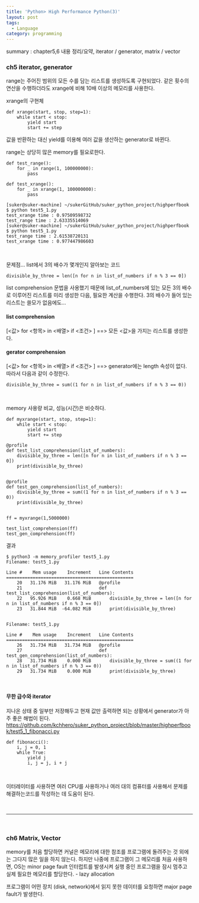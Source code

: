 ```yaml
---
title: 'Python> High Performance Python(3)'
layout: post
tags:
  - Language
category: programming
---
```

summary : chapter5,6 내용 정리/요약, iterator / generator, matrix / vector

### ch5 iterator, generator
range는 주어진 범위의 모든 수를 담는 리스트를 생성하도록 구현되었다.
같은 횟수의 연산을 수행하더라도 xrange에 비해 10배 이상의 메모리를 사용한다.

xrange의 구현체
```
def xrange(start, stop, step=1):
    while start < stop:
        yield start
        start += step
```
값을 반환하는 대신 yield를 이용해 여러 값을 생산하는 generator로 바뀐다.

range는 상당히 많은 memory를 필요로한다.
```
def test_range():
    for _ in range(1, 100000000):
        pass

def test_xrange():
    for _ in xrange(1, 100000000):
        pass

[suker@suker-machine] ~/sukerGitHub/suker_python_project/highperfbook
$ python test5_1.py 
test_xrange time : 0.97509598732
test_range time : 2.63335514069
[suker@suker-machine] ~/sukerGitHub/suker_python_project/highperfbook
$ python test5_1.py 
test_range time : 2.61538720131
test_xrange time : 0.977447986603
```

<br>

문제점...
list에서 3의 배수가 몇개인지 알아보는 코드
```
divisible_by_three = len([n for n in list_of_numbers if n % 3 == 0])
```
list comprehension 문법을 사용했기 때문에 list_of_numbers에 있는 모든 3의 배수로 이루어진 리스트를 미리 생성한 다음, 필요한 계산을 수행한다. 3의 배수가 들어 있는 리스트는 쓸모가 없음에도...

#### list comprehension
[<값> for <항목> in <배열> if <조건> ] ==> 모든 <값>을 가지는 리스트를 생성한다.

#### gerator comprehension
[<값> for <항목> in <배열> if <조건> ] ==> generator에는 length 속성이 없다. 따라서 다음과 같이 수정한다.
```
divisible_by_three = sum((1 for n in list_of_numbers if n % 3 == 0))
```

<br>

memory 사용량 비교, 성능(시간)은 비슷하다.
```
def myxrange(start, stop, step=1):
    while start < stop:
        yield start
        start += step

@profile
def test_list_comprehension(list_of_numbers):
    divisible_by_three = len([n for n in list_of_numbers if n % 3 == 0])
    print(divisible_by_three)


@profile
def test_gen_comprehension(list_of_numbers):
    divisible_by_three = sum((1 for n in list_of_numbers if n % 3 == 0))
    print(divisible_by_three)


ff = myxrange(1,5000000)

test_list_comprehension(ff)
test_gen_comprehension(ff)
```
결과
```
$ python3 -m memory_profiler test5_1.py
Filename: test5_1.py

Line #    Mem usage    Increment   Line Contents
================================================
    20   31.176 MiB   31.176 MiB   @profile
    21                             def test_list_comprehension(list_of_numbers):
    22   95.926 MiB    0.668 MiB       divisible_by_three = len([n for n in list_of_numbers if n % 3 == 0])
    23   31.844 MiB  -64.082 MiB       print(divisible_by_three)


Filename: test5_1.py

Line #    Mem usage    Increment   Line Contents
================================================
    26   31.734 MiB   31.734 MiB   @profile
    27                             def test_gen_comprehension(list_of_numbers):
    28   31.734 MiB    0.000 MiB       divisible_by_three = sum((1 for n in list_of_numbers if n % 3 == 0))
    29   31.734 MiB    0.000 MiB       print(divisible_by_three)
```

<br>

#### 무한 급수와 iterator
지나온 상태 중 일부만 저장해두고 현재 값만 출력하면 되는 상황에서 generator가 아주 좋은 해법이 된다.
https://github.com/kchhero/suker_python_project/blob/master/highperfbook/test5_1_fibonacci.py
```
def fibonacci():
	i, j = 0, 1
	while True:
		yield j
		i, j = j, i + j
```

<br>

이터레이터를 사용하면 여러 CPU를 사용하거나 여러 대의 컴퓨터를 사용해서 문제를 해결하는코드를 작성하는 데
도움이 된다.

<br>

---

<br>

### ch6 Matrix, Vector

memory를 처음 할당하면 커널은 메모리에 대한 참조를 프로그램에 돌려주는 것 외에는 그다지 많은 일을 하지 않는다. 하지만 나중에 프로그램이 그 메모리를 처음 사용하면, OS는 minor page fault 인터럽트를 발생시켜 실행 중인 프로그램을 잠시 멈추고 실제 필요한 메모리를 할당한다. - lazy allocation

프로그램이 어떤 장치 (disk, network)에서 읽지 못한 데이터를 요청하면 major page fault가 발생한다.
